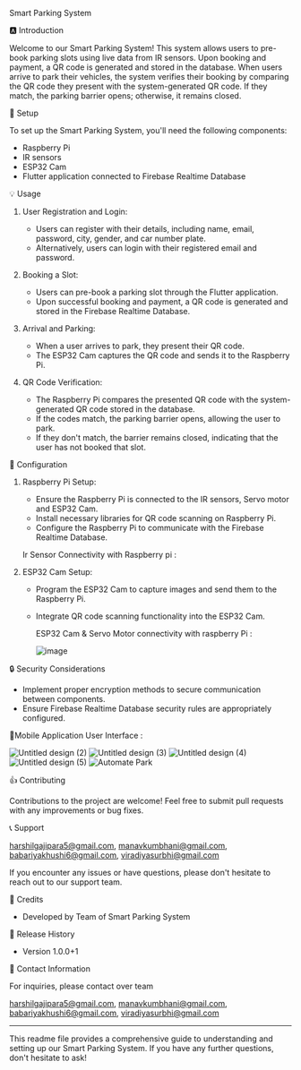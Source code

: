Smart Parking System 

🅰️ Introduction

Welcome to our Smart Parking System! This system allows users to pre-book parking slots using live data from IR sensors. Upon booking and payment, a QR code is generated and stored in the database. When users arrive to park their vehicles, the system verifies their booking by comparing the QR code they present with the system-generated QR code. If they match, the parking barrier opens; otherwise, it remains closed.

🔧 Setup

To set up the Smart Parking System, you'll need the following components:

- Raspberry Pi
- IR sensors
- ESP32 Cam
- Flutter application connected to Firebase Realtime Database

💡 Usage

1. User Registration and Login:
   - Users can register with their details, including name, email, password, city, gender, and car number plate.
   - Alternatively, users can login with their registered email and password.

1. Booking a Slot:
   - Users can pre-book a parking slot through the Flutter application.
   - Upon successful booking and payment, a QR code is generated and stored in the Firebase Realtime Database.

2. Arrival and Parking:
   - When a user arrives to park, they present their QR code.
   - The ESP32 Cam captures the QR code and sends it to the Raspberry Pi.

3. QR Code Verification:
   - The Raspberry Pi compares the presented QR code with the system-generated QR code stored in the database.
   - If the codes match, the parking barrier opens, allowing the user to park.
   - If they don't match, the barrier remains closed, indicating that the user has not booked that slot.

📝 Configuration

1. Raspberry Pi Setup:
   - Ensure the Raspberry Pi is connected to the IR sensors, Servo motor and ESP32 Cam.
   - Install necessary libraries for QR code scanning on Raspberry Pi.
   - Configure the Raspberry Pi to communicate with the Firebase Realtime Database.

   Ir Sensor Connectivity with Raspberry pi :




 

3. ESP32 Cam Setup:
   - Program the ESP32 Cam to capture images and send them to the Raspberry Pi.
   - Integrate QR code scanning functionality into the ESP32 Cam.
  
     ESP32 Cam & Servo Motor connectivity with raspberry Pi :




     ![image](https://github.com/hgajipara246/smart_parking_system/assets/115713866/077affca-5d91-4674-8e49-2cc0ced0345f)

  
🔒 Security Considerations

- Implement proper encryption methods to secure communication between components.
- Ensure Firebase Realtime Database security rules are appropriately configured.


📱Mobile Application User Interface :







![Untitled design (2)](https://github.com/hgajipara246/smart_parking_system/assets/115713866/5d4269ee-56b2-4e88-99a9-bcd6d66c44d2)
![Untitled design (3)](https://github.com/hgajipara246/smart_parking_system/assets/115713866/ec2e164e-937a-4e2c-a5a9-eebb383df28a)
![Untitled design (4)](https://github.com/hgajipara246/smart_parking_system/assets/115713866/f4803f05-bdff-4916-978e-998fb1ba7062)
![Untitled design (5)](https://github.com/hgajipara246/smart_parking_system/assets/115713866/51b5b296-f131-45ee-8cbe-3cef553f3453)
![Automate Park](https://github.com/hgajipara246/smart_parking_system/assets/115713866/1ff67a39-6bbb-46c7-8db0-da9ea5839837)









👍 Contributing

Contributions to the project are welcome! Feel free to submit pull requests with any improvements or bug fixes.

📞 Support

harshilgajipara5@gmail.com,
manavkumbhani@gmail.com,
babariyakhushi6@gmail.com,
viradiyasurbhi@gmail.com

If you encounter any issues or have questions, please don't hesitate to reach out to our support team.


📄 Credits

- Developed by Team of Smart Parking System

📅 Release History

- Version  1.0.0+1

📧 Contact Information

For inquiries, please contact over team

harshilgajipara5@gmail.com,
manavkumbhani@gmail.com,
babariyakhushi6@gmail.com,
viradiyasurbhi@gmail.com

---

This readme file provides a comprehensive guide to understanding and setting up our Smart Parking System. If you have any further questions, don't hesitate to ask!
